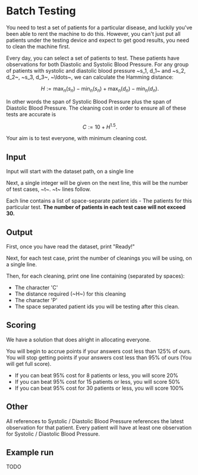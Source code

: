 # Batch Testing

You need to test a set of patients for a particular disease, and luckily you've been able to rent the machine to do this.
However, you can't just put all patients under the testing device and expect to get good results, you need to clean the machine first.

Every day, you can select a set of patients to test. These patients have observations for both Diastolic and Systolic Blood Pressure.
For any group of patients with systolic and diastolic blood pressure ~s_1, d_1~ and ~s_2, d_2~, ~s_3, d_3~, ~\ldots~, we can calculate the Hamming distance:

$$
    H := \max_{n}(s_n) - \min_{n}(s_n) + \max_{n}(d_n) - \min_{n}(d_n).
$$

In other words the span of Systolic Blood Pressure plus the span of Diastolic Blood Pressure.
The cleaning cost in order to ensure all of these tests are accurate is

$$
    C := 10 + H^{1.5}.
$$

Your aim is to test everyone, with minimum cleaning cost.

## Input

Input will start with the dataset path, on a single line

Next, a single integer will be given on the next line, this will be the number of test cases, ~t~. ~t~ lines follow.

Each line contains a list of space-separate patient ids - The patients for this particular test.
**The number of patients in each test case will not exceed 30.**

## Output

First, once you have read the dataset, print "Ready!"

Next, for each test case, print the number of cleanings you will be using, on a single line.

Then, for each cleaning, print one line containing (separated by spaces):

* The character 'C'
* The distance required (~H~) for this cleaning
* The character 'P'
* The space separated patient ids you will be testing after this clean.

## Scoring

We have a solution that does alright in allocating everyone.

You will begin to accrue points if your answers cost less than 125% of ours.
You will stop getting points if your answers cost less than 95% of ours (You will get full score).

* If you can beat 95% cost for 8 patients or less, you will score 20%
* If you can beat 95% cost for 15 patients or less, you will score 50%
* If you can beat 95% cost for 30 patients or less, you will score 100%

## Other

All references to Systolic / Diastolic Blood Pressure references the latest observation for that patient. Every patient will have at least one observation for Systolic / Diastolic Blood Pressure.

## Example run

TODO
